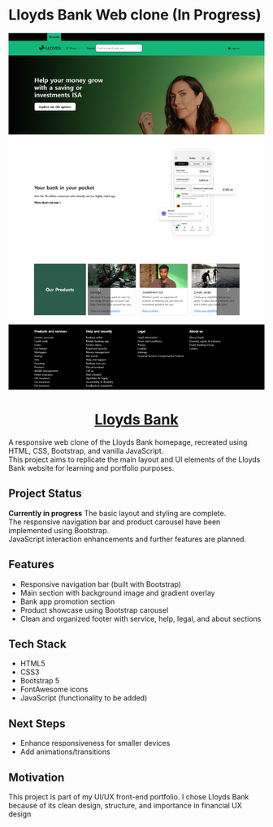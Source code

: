 # Lloyds Bank Web clone (In Progress)
<div align=center>
<img src="./images/Mainimage.png" alt="Lloyds Bank" width="600px"/>

# [ Lloyds Bank ](https://ninemovie.netlify.app/)
</div>

A responsive web clone of the Lloyds Bank homepage, recreated using HTML, CSS, Bootstrap, and vanilla JavaScript.  
This project aims to replicate the main layout and UI elements of the Lloyds Bank website for learning and portfolio purposes.

## Project Status

**Currently in progress**
The basic layout and styling are complete.  
The responsive navigation bar and product carousel have been implemented using Bootstrap.  
JavaScript interaction enhancements and further features are planned.

## Features
- Responsive navigation bar (built with Bootstrap)  
- Main section with background image and gradient overlay  
- Bank app promotion section  
- Product showcase using Bootstrap carousel  
- Clean and organized footer with service, help, legal, and about sections

## Tech Stack
- HTML5  
- CSS3  
- Bootstrap 5  
- FontAwesome icons  
- JavaScript (functionality to be added)

## Next Steps
- Enhance responsiveness for smaller devices
- Add animations/transitions

## Motivation
This project is part of my UI/UX front-end portfolio. I chose Lloyds Bank because of its clean design, structure, and importance in financial UX design


